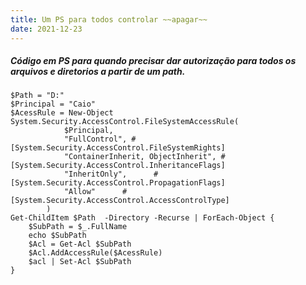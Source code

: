 ```yaml
---
title: Um PS para todos controlar ~~apagar~~
date: 2021-12-23
---
```


##### Código em PS para quando precisar dar autorização para todos os arquivos e diretorios a partir de um path.

```PS
$Path = "D:"
$Principal = "Caio"
$AcessRule = New-Object System.Security.AccessControl.FileSystemAccessRule(
			$Principal,
			"FullControl", # [System.Security.AccessControl.FileSystemRights]
			"ContainerInherit, ObjectInherit", # [System.Security.AccessControl.InheritanceFlags]
			"InheritOnly",      # [System.Security.AccessControl.PropagationFlags]
			"Allow"      # [System.Security.AccessControl.AccessControlType]
		)
Get-ChildItem $Path  -Directory -Recurse | ForEach-Object {
	$SubPath = $_.FullName
	echo $SubPath
	$Acl = Get-Acl $SubPath
	$Acl.AddAccessRule($AcessRule)
	$acl | Set-Acl $SubPath
}
```
